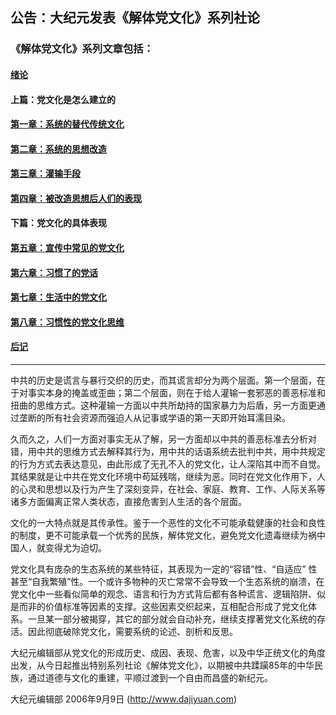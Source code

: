 ## 公告：大纪元发表《解体党文化》系列社论

### 《解体党文化》系列文章包括：

#### [绪论](chapters/0.md)
#### 上篇：党文化是怎么建立的
#### [第一章：系统的替代传统文化](chapters/1.md)
#### [第二章：系统的思想改造](chapters/2.md)
#### [第三章：灌输手段](chapters/3.md)
#### [第四章：被改造思想后人们的表现](chapters/4.md)
#### 下篇：党文化的具体表现
#### [第五章：宣传中常见的党文化](chapters/5.md)
#### [第六章：习惯了的党话](chapters/6.md)
#### [第七章：生活中的党文化](chapters/7.md)
#### [第八章：习惯性的党文化思维](chapters/8.md)
#### [后记](chapters/9.md)

---

中共的历史是谎言与暴行交织的历史，而其谎言却分为两个层面。第一个层面，在于对事实本身的掩盖或歪曲；第二个层面，则在于给人灌输一套邪恶的善恶标准和扭曲的思维方式。这种灌输一方面以中共所劫持的国家暴力为后盾，另一方面更通过垄断的所有社会资源而强迫人从记事或学语的第一天即开始耳濡目染。

久而久之，人们一方面对事实无从了解，另一方面却以中共的善恶标准去分析对错，用中共的思维方式去解释其行为，用中共的话语系统去批判中共，用中共规定的行为方式去表达意见，由此形成了无孔不入的党文化，让人深陷其中而不自觉。其结果就是让中共在党文化环境中苟延残喘，继续为恶。同时在党文化作用下，人的心灵和思想以及行为产生了深刻变异，在社会、家庭、教育、工作、人际关系等诸多方面偏离正常人类状态，直接危害到人生活的各个层面。

文化的一大特点就是其传承性。鉴于一个恶性的文化不可能承载健康的社会和良性的制度，更不可能承载一个优秀的民族，解体党文化，避免党文化遗毒继续为祸中国人，就变得尤为迫切。

党文化具有庞杂的生态系统的某些特征，其表现为一定的“容错”性、“自适应” 性甚至“自我繁殖”性。一个或许多物种的灭亡常常不会导致一个生态系统的崩溃，在党文化中一些看似简单的观念、语言和行为方式背后都有各种谎言、逻辑陷阱、似是而非的价值标准等因素的支撑。这些因素交织起来，互相配合形成了党文化体系。一旦某一部分被揭穿，其它的部分就会自动补充，继续支撑著党文化系统的存活。因此彻底破除党文化，需要系统的论述、剖析和反思。

大纪元编辑部从党文化的形成历史、成因、表现、危害，以及中华正统文化的角度出发，从今日起推出特别系列社论《解体党文化》，以期被中共蹂躏85年的中华民族，通过道德与文化的重建，平顺过渡到一个自由而昌盛的新纪元。


大纪元编辑部
2006年9月9日 (http://www.dajiyuan.com)

